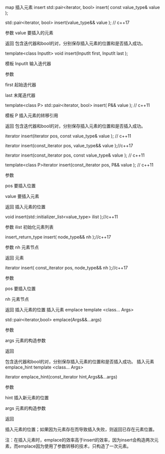 map
插入元素 insert
std::pair\<iterator, bool\> insert( const value_type& value );

std::pair\<iterator, bool\> insert(value_type&& value ); // c++17

参数 value 要插入的元素

返回 包含迭代器和bool的对，分别保存插入元素的位置和是否插入成功。

template\<class InputIt\> void insert(InputIt first, InputIt last );

模板 InputIt 输入迭代器

参数

first 起始迭代器

last 末尾迭代器

template\<class P\> std::pair\<iterator, bool\> insert( P&& value ); // c++11

模板 P 插入元素的转移引用

返回 包含迭代器和bool的对，分别保存插入元素的位置和是否插入成功。

iterator insert(iterator pos, const value_type& value ); // c++11

iterator insert(const_iterator pos, value_type&& value );//c++17

iterator insert(const_iterator pos, const value_type& value ); // c++11

template\<class P\>iterator insert(const_iterator pos, P&& value ); // c++11

参数

pos 要插入位置

value 要插入元素

返回 插入元素的位置

void insert(std::initializer_list\<value_type\> ilist );//c++11

参数 ilist 初始化元素列表

insert_return_type insert( node_type&& nh );//c++17

参数 nh 元素节点

返回 元素

iterator insert( const_iterator pos, node_type&& nh );//c++17

参数

pos 要插入位置

nh 元素节点

返回 插入元素的位置
插入元素 emplace
template \<class... Args\>

std::pair\<iterator,bool\> emplace(Args&&...args)

参数

args 元素的构造参数

返回

包含迭代器和bool的对，分别保存插入元素的位置和是否插入成功。
插入元素 emplace_hint
template \<class... Args\>

iterator emplace_hint(const_iterator hint,Args&&...args)

参数

hint 插入新元素的位置

args 元素的构造参数

返回

插入元素的位置；如果因为元素存在而导致插入失败，则返回已存在元素位置。

注：在插入元素时，emplace的效率高于insert的效率，因为insert会构造两次元素，而emplace因为使用了参数转移的技术，只构造了一次元素。
